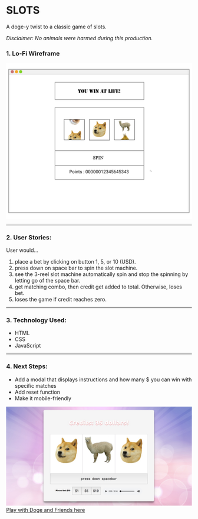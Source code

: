 # SLOTS

A doge-y twist to a classic game of slots.<br>

*Disclaimer: No animals were harmed during this production.*


### 1. Lo-Fi Wireframe

![wireframes](img/wireframes.jpg)

______________________________________________

### 2. User Stories:

User would...
1. place a bet by clicking on button 1, 5, or 10 (USD).
2. press down on space bar to spin the slot machine.
3. see the 3-reel slot machine automatically spin and stop the spinning by letting go of the space bar.
4. get matching combo, then credit get added to total. Otherwise, loses bet.
5. loses the game if credit reaches zero.

______________________________________________

### 3. Technology Used:

* HTML
* CSS
* JavaScript

______________________________________________
### 4. Next Steps: 

* Add a modal that displays instructions and how many $ you can win with specific matches 
* Add reset function
* Make it mobile-friendly






![final](img/slots.jpeg)
[Play with Doge and Friends here](https://hye-na.github.io/slots/)



